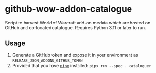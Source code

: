 # github-wow-addon-catalogue

Script to harvest World of Warcraft add-on medata which are hosted on GitHub
and co-located catalogue.
Requires Python 3.11 or later to run.

## Usage

1. Generate a GitHub token and expose it in your environment as
   `RELEASE_JSON_ADDONS_GITHUB_TOKEN`
1. Provided that you have [`pipx`](https://github.com/pypa/pipx) installed:
   `pipx run --spec . cataloguer`
